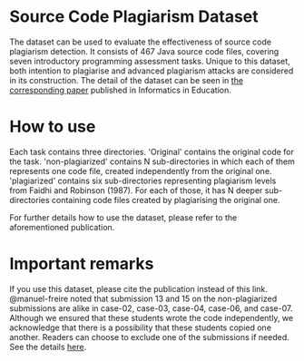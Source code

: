 # Source Code Plagiarism Dataset

The dataset can be used to evaluate the effectiveness of source code plagiarism detection. It consists of 467 Java source code files, covering seven introductory programming assessment tasks. Unique to this dataset, both intention to plagiarise and advanced plagiarism attacks are considered in its construction. The detail of the dataset can be seen in [the corresponding paper](https://doi.org/10.15388/infedu.2019.15) published in Informatics in Education.

# How to use
Each task contains three directories. 'Original' contains the original code for the task. 'non-plagiarized' contains N sub-directories in which each of them represents one code file, created independently from the original one. 'plagiarized' contains six sub-directories representing plagiarism levels from Faidhi and Robinson (1987). For each of those, it has N deeper sub-directories containing code files created by plagiarising the original one.

For further details how to use the dataset, please refer to the aforementioned publication.

# Important remarks
If you use this dataset, please cite the publication instead of this link.
@manuel-freire noted that submission 13 and 15 on the non-plagiarized submissions are alike in case-02, case-03, case-04, case-06, and case-07. Although we ensured that these students wrote the code independently, we acknowledge that there is a possibility that these students copied one another. Readers can choose to exclude one of the submissions if needed. See the details [here](https://github.com/oscarkarnalim/sourcecodeplagiarismdataset/issues/3).
